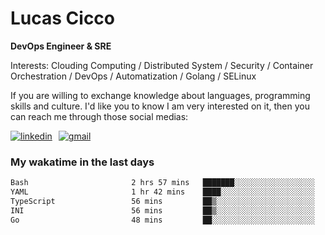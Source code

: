 # Lucas Cicco

**DevOps Engineer & SRE**

Interests: Clouding Computing / Distributed System / Security / Container Orchestration / DevOps / Automatization / Golang / SELinux

If you are willing to exchange knowledge about languages, programming skills and culture. I'd like you to know I am very interested on it, then you can reach me through those social medias:

<div style="display: flex; align-items: center; gap: 10px;">
  <a href="https://www.linkedin.com/in/lucas-vitor-de-cicco" target="_blank">
    <img
      src="https://img.shields.io/badge/-LinkedIn-%230077B5?style=for-the-badge&logo=linkedin&logoColor=white"
      alt="linkedin"
      target="_blank" 
    />
  </a>
  <a href="mailto:lucasvitorx1@gmail.com">
      <img
        src="https://img.shields.io/badge/-Gmail-%23333?style=for-the-badge&logo=gmail&logoColor=white"
        alt="gmail"
        target="_blank"
      />
  </a>
</div>

### My wakatime in the last days

<!--START_SECTION:waka-->

```txt
Bash                       2 hrs 57 mins   ███████░░░░░░░░░░░░░░░░░░   27.90 %
YAML                       1 hr 42 mins    ████░░░░░░░░░░░░░░░░░░░░░   16.08 %
TypeScript                 56 mins         ██▒░░░░░░░░░░░░░░░░░░░░░░   08.94 %
INI                        56 mins         ██▒░░░░░░░░░░░░░░░░░░░░░░   08.86 %
Go                         48 mins         ██░░░░░░░░░░░░░░░░░░░░░░░   07.64 %
```

<!--END_SECTION:waka-->
